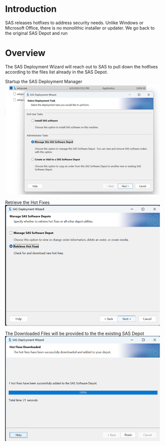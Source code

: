 # Introduction  
SAS releases hotfixes to address security needs.  Unlike Windows or Microsoft Office, there is no monolithic installer or updater. We go back to the original SAS Depot and run 

# Overview 
The SAS Deployment Wizard will reach out to SAS to pull down the hotfixes according to the files list already in the SAS Depot.

Startup the SAS Deployment Manager
![After Starting Setup.exe within the Depot](./images/First_Window.png)

Retrieve the Hot Fixes
![Retrieve the Hot Fixes](./images/Retrieve_Hot_Fixes.png)

The Downloaded Files will be provided to the the existing SAS Depot
![Completed](./images/Completion.png)
